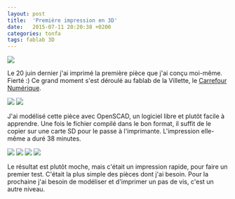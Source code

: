 ```yaml
---
layout: post
title:  'Première impression en 3D'
date:   2015-07-11 20:20:38 +0200
categories: tonfa
tags: fablab 3D
---
```


<img src="{{ site.url }}/assets/images/1ereImpression/1e_impression_3.jpg"/>

Le 20 juin dernier j'ai imprimé la première pièce que j'ai conçu moi-même. Fierté :) Ce grand moment s'est déroulé au fablab de la Villette, le <a href="http://carrefour-numerique.cite-sciences.fr/fablab/wiki/doku.php?_ga=1.200240622.1982442383.1430227391" target="_blank">Carrefour Numérique</a>.
<!--more-->

<img src="{{ site.url }}/assets/images/1ereImpression/1e_impression_1.jpg"/>

<img src="{{ site.url }}/assets/images/1ereImpression/1e_impression_2.jpg"/>

J'ai modélisé cette pièce avec OpenSCAD, un logiciel libre et plutôt facile à apprendre. Une fois le fichier compilé dans le bon format, il suffit de le copier sur une carte SD pour le passe à l'imprimante. L'impression elle-même a duré 38 minutes.

<img src="{{ site.url }}/assets/images/1ereImpression/1e_impression_4.jpg"/>

<img src="{{ site.url }}/assets/images/1ereImpression/1e_impression_5.jpg"/>

<img src="{{ site.url }}/assets/images/1ereImpression/1e_impression_6.jpg"/>

<img src="{{ site.url }}/assets/images/1ereImpression/1e_impression_7.jpg"/>

Le résultat est plutôt moche, mais c'était un impression rapide, pour faire un premier test. C'était la plus simple des pièces dont j'ai besoin. Pour la prochaine j'ai besoin de modéliser et d'imprimer un pas de vis, c'est un autre niveau.